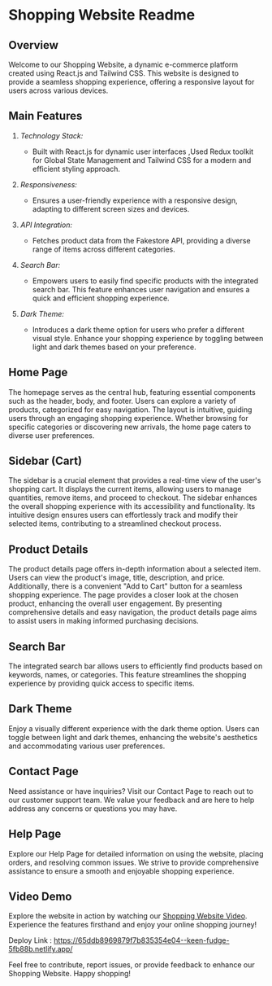# Shopping Website Readme

## Overview

Welcome to our Shopping Website, a dynamic e-commerce platform created using React.js and Tailwind CSS. This website is designed to provide a seamless shopping experience, offering a responsive layout for users across various devices.

## Main Features

1. *Technology Stack:*
   - Built with React.js for dynamic user interfaces ,Used Redux toolkit for Global State Management and Tailwind CSS for a modern and efficient styling approach.

2. *Responsiveness:*
   - Ensures a user-friendly experience with a responsive design, adapting to different screen sizes and devices.

3. *API Integration:*
   - Fetches product data from the Fakestore API, providing a diverse range of items across different categories.

4. *Search Bar:*
   - Empowers users to easily find specific products with the integrated search bar. This feature enhances user navigation and ensures a quick and efficient shopping experience.

5. *Dark Theme:*
   - Introduces a dark theme option for users who prefer a different visual style. Enhance your shopping experience by toggling between light and dark themes based on your preference. 

## Home Page

The homepage serves as the central hub, featuring essential components such as the header, body, and footer. Users can explore a variety of products, categorized for easy navigation. The layout is intuitive, guiding users through an engaging shopping experience. Whether browsing for specific categories or discovering new arrivals, the home page caters to diverse user preferences.

## Sidebar (Cart)

The sidebar is a crucial element that provides a real-time view of the user's shopping cart. It displays the current items, allowing users to manage quantities, remove items, and proceed to checkout. The sidebar enhances the overall shopping experience with its accessibility and functionality. Its intuitive design ensures users can effortlessly track and modify their selected items, contributing to a streamlined checkout process.

## Product Details

The product details page offers in-depth information about a selected item. Users can view the product's image, title, description, and price. Additionally, there is a convenient "Add to Cart" button for a seamless shopping experience. The page provides a closer look at the chosen product, enhancing the overall user engagement. By presenting comprehensive details and easy navigation, the product details page aims to assist users in making informed purchasing decisions.

## Search Bar

The integrated search bar allows users to efficiently find products based on keywords, names, or categories. This feature streamlines the shopping experience by providing quick access to specific items.

## Dark Theme

Enjoy a visually different experience with the dark theme option. Users can toggle between light and dark themes, enhancing the website's aesthetics and accommodating various user preferences.

## Contact Page

Need assistance or have inquiries? Visit our Contact Page to reach out to our customer support team. We value your feedback and are here to help address any concerns or questions you may have.

## Help Page

Explore our Help Page for detailed information on using the website, placing orders, and resolving common issues. We strive to provide comprehensive assistance to ensure a smooth and enjoyable shopping experience.

## Video Demo

Explore the website in action by watching our [Shopping Website Video](https://drive.google.com/file/d/1VtHAjDxAsJnxynx3guyxQBS9cmZRL2RC/view?usp=sharing). Experience the features firsthand and enjoy your online shopping journey!

Deploy Link : https://65ddb8969879f7b835354e04--keen-fudge-5fb88b.netlify.app/

Feel free to contribute, report issues, or provide feedback to enhance our Shopping Website. Happy shopping!
